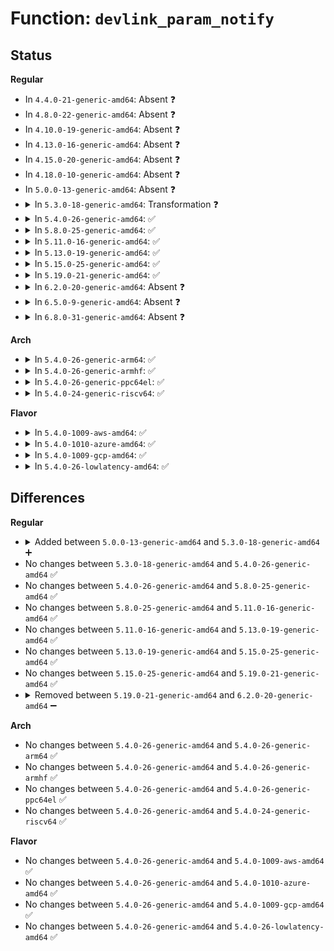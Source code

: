 # Function: <code>devlink_param_notify</code>

## Status
<b>Regular</b>
<ul>
<li>
In <code>4.4.0-21-generic-amd64</code>: Absent ❓
</li>
<li>
In <code>4.8.0-22-generic-amd64</code>: Absent ❓
</li>
<li>
In <code>4.10.0-19-generic-amd64</code>: Absent ❓
</li>
<li>
In <code>4.13.0-16-generic-amd64</code>: Absent ❓
</li>
<li>
In <code>4.15.0-20-generic-amd64</code>: Absent ❓
</li>
<li>
In <code>4.18.0-10-generic-amd64</code>: Absent ❓
</li>
<li>
In <code>5.0.0-13-generic-amd64</code>: Absent ❓
</li>
<li>
<details>
<summary>In <code>5.3.0-18-generic-amd64</code>: Transformation ❓</summary>

```c
void devlink_param_notify(struct devlink * devlink, unsigned int port_index, struct devlink_param_item * param_item, enum devlink_command cmd)
```

```json
{
  "name": "devlink_param_notify",
  "collision_type": "Unique Static",
  "inline_type": "No",
  "funcs": [
    {
      "addr": 0,
      "name": "devlink_param_notify",
      "external": false,
      "loc": "net/core/devlink.c:3093",
      "file": "net/core/devlink.c",
      "inline": "seen, unknown",
      "caller_inline": [],
      "caller_func": [
        "net/core/devlink.c:devlink_port_param_value_changed",
        "net/core/devlink.c:devlink_param_value_changed",
        "net/core/devlink.c:__devlink_param_driverinit_value_set",
        "net/core/devlink.c:devlink_params_unpublish",
        "net/core/devlink.c:devlink_params_publish",
        "net/core/devlink.c:__devlink_params_register",
        "net/core/devlink.c:__devlink_nl_cmd_param_set_doit"
      ]
    }
  ],
  "symbols": [
    {
      "addr": 18446744071588611248,
      "name": "devlink_param_notify",
      "section": ".text",
      "bind": "STB_LOCAL",
      "size": 205
    },
    {
      "addr": 18446744071588619648,
      "name": "devlink_param_notify.cold",
      "section": ".text",
      "bind": "STB_LOCAL",
      "size": 19
    }
  ]
}
```
</details>
</li>
<li>
<details>
<summary>In <code>5.4.0-26-generic-amd64</code>: ✅</summary>

```c
void devlink_param_notify(struct devlink * devlink, unsigned int port_index, struct devlink_param_item * param_item, enum devlink_command cmd)
```

```json
{
  "name": "devlink_param_notify",
  "collision_type": "Unique Static",
  "inline_type": "No",
  "funcs": [
    {
      "addr": 18446744071588834112,
      "name": "devlink_param_notify",
      "external": false,
      "loc": "net/core/devlink.c:3125",
      "file": "net/core/devlink.c",
      "inline": "seen, unknown",
      "caller_inline": [],
      "caller_func": [
        "net/core/devlink.c:devlink_port_param_value_changed",
        "net/core/devlink.c:devlink_param_value_changed",
        "net/core/devlink.c:devlink_param_value_changed",
        "net/core/devlink.c:__devlink_param_driverinit_value_set",
        "net/core/devlink.c:devlink_params_unpublish",
        "net/core/devlink.c:devlink_params_publish",
        "net/core/devlink.c:__devlink_params_register",
        "net/core/devlink.c:__devlink_nl_cmd_param_set_doit"
      ]
    }
  ],
  "symbols": [
    {
      "addr": 18446744071588834112,
      "name": "devlink_param_notify",
      "section": ".text",
      "bind": "STB_LOCAL",
      "size": 212
    }
  ]
}
```
</details>
</li>
<li>
<details>
<summary>In <code>5.8.0-25-generic-amd64</code>: ✅</summary>

```c
void devlink_param_notify(struct devlink * devlink, unsigned int port_index, struct devlink_param_item * param_item, enum devlink_command cmd)
```

```json
{
  "name": "devlink_param_notify",
  "collision_type": "Unique Static",
  "inline_type": "No",
  "funcs": [
    {
      "addr": 18446744071589712384,
      "name": "devlink_param_notify",
      "external": false,
      "loc": "net/core/devlink.c:3258",
      "file": "net/core/devlink.c",
      "inline": "seen, unknown",
      "caller_inline": [],
      "caller_func": [
        "net/core/devlink.c:devlink_port_param_value_changed",
        "net/core/devlink.c:devlink_param_value_changed",
        "net/core/devlink.c:devlink_param_value_changed",
        "net/core/devlink.c:__devlink_param_driverinit_value_set",
        "net/core/devlink.c:devlink_params_unpublish",
        "net/core/devlink.c:devlink_params_publish",
        "net/core/devlink.c:__devlink_params_register",
        "net/core/devlink.c:__devlink_nl_cmd_param_set_doit"
      ]
    }
  ],
  "symbols": [
    {
      "addr": 18446744071589712384,
      "name": "devlink_param_notify",
      "section": ".text",
      "bind": "STB_LOCAL",
      "size": 212
    }
  ]
}
```
</details>
</li>
<li>
<details>
<summary>In <code>5.11.0-16-generic-amd64</code>: ✅</summary>

```c
void devlink_param_notify(struct devlink * devlink, unsigned int port_index, struct devlink_param_item * param_item, enum devlink_command cmd)
```

```json
{
  "name": "devlink_param_notify",
  "collision_type": "Unique Static",
  "inline_type": "No",
  "funcs": [
    {
      "addr": 18446744071589742064,
      "name": "devlink_param_notify",
      "external": false,
      "loc": "net/core/devlink.c:3803",
      "file": "net/core/devlink.c",
      "inline": "seen, unknown",
      "caller_inline": [],
      "caller_func": [
        "net/core/devlink.c:devlink_port_param_value_changed",
        "net/core/devlink.c:devlink_param_value_changed",
        "net/core/devlink.c:devlink_param_value_changed",
        "net/core/devlink.c:__devlink_param_driverinit_value_set",
        "net/core/devlink.c:devlink_params_unpublish",
        "net/core/devlink.c:devlink_params_publish",
        "net/core/devlink.c:__devlink_params_register",
        "net/core/devlink.c:__devlink_nl_cmd_param_set_doit",
        "net/core/devlink.c:devlink_reload",
        "net/core/devlink.c:devlink_reload"
      ]
    }
  ],
  "symbols": [
    {
      "addr": 18446744071589742064,
      "name": "devlink_param_notify",
      "section": ".text",
      "bind": "STB_LOCAL",
      "size": 211
    }
  ]
}
```
</details>
</li>
<li>
<details>
<summary>In <code>5.13.0-19-generic-amd64</code>: ✅</summary>

```c
void devlink_param_notify(struct devlink * devlink, unsigned int port_index, struct devlink_param_item * param_item, enum devlink_command cmd)
```

```json
{
  "name": "devlink_param_notify",
  "collision_type": "Unique Static",
  "inline_type": "No",
  "funcs": [
    {
      "addr": 18446744071589627408,
      "name": "devlink_param_notify",
      "external": false,
      "loc": "net/core/devlink.c:4006",
      "file": "net/core/devlink.c",
      "inline": "seen, unknown",
      "caller_inline": [],
      "caller_func": [
        "net/core/devlink.c:devlink_port_param_value_changed",
        "net/core/devlink.c:devlink_param_value_changed",
        "net/core/devlink.c:devlink_param_value_changed",
        "net/core/devlink.c:__devlink_param_driverinit_value_set",
        "net/core/devlink.c:devlink_params_unpublish",
        "net/core/devlink.c:devlink_params_publish",
        "net/core/devlink.c:__devlink_params_register",
        "net/core/devlink.c:__devlink_nl_cmd_param_set_doit",
        "net/core/devlink.c:devlink_reload",
        "net/core/devlink.c:devlink_reload"
      ]
    }
  ],
  "symbols": [
    {
      "addr": 18446744071589627408,
      "name": "devlink_param_notify",
      "section": ".text",
      "bind": "STB_LOCAL",
      "size": 211
    }
  ]
}
```
</details>
</li>
<li>
<details>
<summary>In <code>5.15.0-25-generic-amd64</code>: ✅</summary>

```c
void devlink_param_notify(struct devlink * devlink, unsigned int port_index, struct devlink_param_item * param_item, enum devlink_command cmd)
```

```json
{
  "name": "devlink_param_notify",
  "collision_type": "Unique Static",
  "inline_type": "No",
  "funcs": [
    {
      "addr": 18446744071590377360,
      "name": "devlink_param_notify",
      "external": false,
      "loc": "net/core/devlink.c:4591",
      "file": "net/core/devlink.c",
      "inline": "seen, unknown",
      "caller_inline": [],
      "caller_func": [
        "net/core/devlink.c:devlink_port_param_value_changed",
        "net/core/devlink.c:devlink_param_value_changed",
        "net/core/devlink.c:devlink_param_value_changed",
        "net/core/devlink.c:__devlink_param_driverinit_value_set",
        "net/core/devlink.c:devlink_param_unpublish",
        "net/core/devlink.c:devlink_param_publish",
        "net/core/devlink.c:devlink_params_unpublish",
        "net/core/devlink.c:devlink_params_publish",
        "net/core/devlink.c:devlink_param_register_one",
        "net/core/devlink.c:__devlink_nl_cmd_param_set_doit",
        "net/core/devlink.c:devlink_reload",
        "net/core/devlink.c:devlink_reload"
      ]
    }
  ],
  "symbols": [
    {
      "addr": 18446744071590377360,
      "name": "devlink_param_notify",
      "section": ".text",
      "bind": "STB_LOCAL",
      "size": 211
    }
  ]
}
```
</details>
</li>
<li>
<details>
<summary>In <code>5.19.0-21-generic-amd64</code>: ✅</summary>

```c
void devlink_param_notify(struct devlink * devlink, unsigned int port_index, struct devlink_param_item * param_item, enum devlink_command cmd)
```

```json
{
  "name": "devlink_param_notify",
  "collision_type": "Unique Static",
  "inline_type": "No",
  "funcs": [
    {
      "addr": 18446744071591963952,
      "name": "devlink_param_notify",
      "external": false,
      "loc": "net/core/devlink.c:5119",
      "file": "net/core/devlink.c",
      "inline": "seen, unknown",
      "caller_inline": [],
      "caller_func": [
        "net/core/devlink.c:devlink_param_value_changed",
        "net/core/devlink.c:devlink_param_value_changed",
        "net/core/devlink.c:devlink_unregister",
        "net/core/devlink.c:devlink_register",
        "net/core/devlink.c:__devlink_nl_cmd_param_set_doit",
        "net/core/devlink.c:devlink_reload",
        "net/core/devlink.c:devlink_reload"
      ]
    }
  ],
  "symbols": [
    {
      "addr": 18446744071591963952,
      "name": "devlink_param_notify",
      "section": ".text",
      "bind": "STB_LOCAL",
      "size": 283
    }
  ]
}
```
</details>
</li>
<li>
<details>
<summary>In <code>6.2.0-20-generic-amd64</code>: Absent ❓</summary>

```json
{
  "name": "devlink_param_notify",
  "collision_type": "Unique Static",
  "inline_type": "Selective",
  "funcs": [
    {
      "addr": 18446744071593767536,
      "name": "devlink_param_notify",
      "external": false,
      "loc": "net/core/devlink.c:5643",
      "file": "net/core/devlink.c",
      "inline": "not declared, inlined",
      "caller_inline": [],
      "caller_func": [
        "net/core/devlink.c:devlink_param_value_changed",
        "net/core/devlink.c:devlink_param_value_changed",
        "net/core/devlink.c:devlink_notify_unregister",
        "net/core/devlink.c:devlink_notify_register",
        "net/core/devlink.c:devlink_reload",
        "net/core/devlink.c:devlink_reload"
      ]
    }
  ],
  "symbols": [
    {
      "addr": 18446744071593767536,
      "name": "devlink_param_notify.constprop.0",
      "section": ".text",
      "bind": "STB_LOCAL",
      "size": 251
    }
  ]
}
```
</details>
</li>
<li>
<details>
<summary>In <code>6.5.0-9-generic-amd64</code>: Absent ❓</summary>

```json
{
  "name": "devlink_param_notify",
  "collision_type": "Unique Static",
  "inline_type": "Selective",
  "funcs": [
    {
      "addr": 18446744071595864384,
      "name": "devlink_param_notify",
      "external": false,
      "loc": "net/devlink/leftover.c:4125",
      "file": "net/devlink/leftover.c",
      "inline": "not declared, inlined",
      "caller_inline": [],
      "caller_func": [
        "net/devlink/leftover.c:devl_param_value_changed",
        "net/devlink/leftover.c:devl_param_driverinit_value_set",
        "net/devlink/leftover.c:devl_params_register",
        "net/devlink/leftover.c:devlink_param_unregister",
        "net/devlink/leftover.c:devlink_notify_unregister",
        "net/devlink/leftover.c:devlink_notify_register"
      ]
    }
  ],
  "symbols": [
    {
      "addr": 18446744071595864384,
      "name": "devlink_param_notify.constprop.0",
      "section": ".text",
      "bind": "STB_LOCAL",
      "size": 282
    }
  ]
}
```
</details>
</li>
<li>
<details>
<summary>In <code>6.8.0-31-generic-amd64</code>: Absent ❓</summary>

```json
{
  "name": "devlink_param_notify",
  "collision_type": "Unique Static",
  "inline_type": "Selective",
  "funcs": [
    {
      "addr": 18446744071596729104,
      "name": "devlink_param_notify",
      "external": false,
      "loc": "net/devlink/param.c:330",
      "file": "net/devlink/param.c",
      "inline": "not declared, inlined",
      "caller_inline": [],
      "caller_func": [
        "net/devlink/param.c:devl_param_value_changed",
        "net/devlink/param.c:devl_param_driverinit_value_set",
        "net/devlink/param.c:devl_params_register",
        "net/devlink/param.c:devlink_param_unregister",
        "net/devlink/param.c:devlink_params_notify"
      ]
    }
  ],
  "symbols": [
    {
      "addr": 18446744071596729104,
      "name": "devlink_param_notify.constprop.0",
      "section": ".text",
      "bind": "STB_LOCAL",
      "size": 438
    }
  ]
}
```
</details>
</li>
</ul>
<b>Arch</b>
<ul>
<li>
<details>
<summary>In <code>5.4.0-26-generic-arm64</code>: ✅</summary>

```c
void devlink_param_notify(struct devlink * devlink, unsigned int port_index, struct devlink_param_item * param_item, enum devlink_command cmd)
```

```json
{
  "name": "devlink_param_notify",
  "collision_type": "Unique Static",
  "inline_type": "No",
  "funcs": [
    {
      "addr": 18446603336502407096,
      "name": "devlink_param_notify",
      "external": false,
      "loc": "net/core/devlink.c:3125",
      "file": "net/core/devlink.c",
      "inline": "seen, unknown",
      "caller_inline": [],
      "caller_func": [
        "net/core/devlink.c:devlink_port_param_value_changed",
        "net/core/devlink.c:devlink_port_param_value_changed",
        "net/core/devlink.c:devlink_param_value_changed",
        "net/core/devlink.c:devlink_param_value_changed",
        "net/core/devlink.c:__devlink_param_driverinit_value_set",
        "net/core/devlink.c:devlink_params_unpublish",
        "net/core/devlink.c:devlink_params_publish",
        "net/core/devlink.c:__devlink_params_register",
        "net/core/devlink.c:__devlink_nl_cmd_param_set_doit"
      ]
    }
  ],
  "symbols": [
    {
      "addr": 18446603336502407096,
      "name": "devlink_param_notify",
      "section": ".text",
      "bind": "STB_LOCAL",
      "size": 240
    }
  ]
}
```
</details>
</li>
<li>
<details>
<summary>In <code>5.4.0-26-generic-armhf</code>: ✅</summary>

```c
void devlink_param_notify(struct devlink * devlink, unsigned int port_index, struct devlink_param_item * param_item, enum devlink_command cmd)
```

```json
{
  "name": "devlink_param_notify",
  "collision_type": "Unique Static",
  "inline_type": "No",
  "funcs": [
    {
      "addr": 3235143604,
      "name": "devlink_param_notify",
      "external": false,
      "loc": "net/core/devlink.c:3125",
      "file": "net/core/devlink.c",
      "inline": "seen, unknown",
      "caller_inline": [],
      "caller_func": [
        "net/core/devlink.c:devlink_port_param_value_changed",
        "net/core/devlink.c:devlink_param_value_changed",
        "net/core/devlink.c:__devlink_param_driverinit_value_set",
        "net/core/devlink.c:devlink_params_unpublish",
        "net/core/devlink.c:devlink_params_publish",
        "net/core/devlink.c:__devlink_params_register",
        "net/core/devlink.c:devlink_param_unregister_one",
        "net/core/devlink.c:__devlink_nl_cmd_param_set_doit"
      ]
    }
  ],
  "symbols": [
    {
      "addr": 3235143604,
      "name": "devlink_param_notify",
      "section": ".text",
      "bind": "STB_LOCAL",
      "size": 288
    }
  ]
}
```
</details>
</li>
<li>
<details>
<summary>In <code>5.4.0-26-generic-ppc64el</code>: ✅</summary>

```c
void devlink_param_notify(struct devlink * devlink, unsigned int port_index, struct devlink_param_item * param_item, enum devlink_command cmd)
```

```json
{
  "name": "devlink_param_notify",
  "collision_type": "Unique Static",
  "inline_type": "No",
  "funcs": [
    {
      "addr": 13835058055295954560,
      "name": "devlink_param_notify",
      "external": false,
      "loc": "net/core/devlink.c:3125",
      "file": "net/core/devlink.c",
      "inline": "seen, unknown",
      "caller_inline": [],
      "caller_func": [
        "net/core/devlink.c:devlink_port_param_value_changed",
        "net/core/devlink.c:devlink_port_param_value_changed",
        "net/core/devlink.c:devlink_param_value_changed",
        "net/core/devlink.c:devlink_param_value_changed",
        "net/core/devlink.c:__devlink_param_driverinit_value_set",
        "net/core/devlink.c:devlink_params_unpublish",
        "net/core/devlink.c:devlink_params_publish",
        "net/core/devlink.c:__devlink_params_register",
        "net/core/devlink.c:__devlink_nl_cmd_param_set_doit"
      ]
    }
  ],
  "symbols": [
    {
      "addr": 13835058055295954560,
      "name": "devlink_param_notify",
      "section": ".text",
      "bind": "STB_LOCAL",
      "size": 312
    }
  ]
}
```
</details>
</li>
<li>
<details>
<summary>In <code>5.4.0-24-generic-riscv64</code>: ✅</summary>

```c
void devlink_param_notify(struct devlink * devlink, unsigned int port_index, struct devlink_param_item * param_item, enum devlink_command cmd)
```

```json
{
  "name": "devlink_param_notify",
  "collision_type": "Unique Static",
  "inline_type": "No",
  "funcs": [
    {
      "addr": 18446743936278615560,
      "name": "devlink_param_notify",
      "external": false,
      "loc": "net/core/devlink.c:3125",
      "file": "net/core/devlink.c",
      "inline": "seen, unknown",
      "caller_inline": [],
      "caller_func": [
        "net/core/devlink.c:devlink_port_param_value_changed",
        "net/core/devlink.c:devlink_param_value_changed",
        "net/core/devlink.c:__devlink_param_driverinit_value_set",
        "net/core/devlink.c:devlink_params_unpublish",
        "net/core/devlink.c:devlink_params_publish",
        "net/core/devlink.c:__devlink_params_register",
        "net/core/devlink.c:__devlink_nl_cmd_param_set_doit"
      ]
    }
  ],
  "symbols": [
    {
      "addr": 18446743936278615560,
      "name": "devlink_param_notify",
      "section": ".text",
      "bind": "STB_LOCAL",
      "size": 186
    }
  ]
}
```
</details>
</li>
</ul>
<b>Flavor</b>
<ul>
<li>
<details>
<summary>In <code>5.4.0-1009-aws-amd64</code>: ✅</summary>

```c
void devlink_param_notify(struct devlink * devlink, unsigned int port_index, struct devlink_param_item * param_item, enum devlink_command cmd)
```

```json
{
  "name": "devlink_param_notify",
  "collision_type": "Unique Static",
  "inline_type": "No",
  "funcs": [
    {
      "addr": 18446744071588440496,
      "name": "devlink_param_notify",
      "external": false,
      "loc": "net/core/devlink.c:3125",
      "file": "net/core/devlink.c",
      "inline": "seen, unknown",
      "caller_inline": [],
      "caller_func": [
        "net/core/devlink.c:devlink_port_param_value_changed",
        "net/core/devlink.c:devlink_param_value_changed",
        "net/core/devlink.c:devlink_param_value_changed",
        "net/core/devlink.c:__devlink_param_driverinit_value_set",
        "net/core/devlink.c:devlink_params_unpublish",
        "net/core/devlink.c:devlink_params_publish",
        "net/core/devlink.c:__devlink_params_register",
        "net/core/devlink.c:__devlink_nl_cmd_param_set_doit"
      ]
    }
  ],
  "symbols": [
    {
      "addr": 18446744071588440496,
      "name": "devlink_param_notify",
      "section": ".text",
      "bind": "STB_LOCAL",
      "size": 212
    }
  ]
}
```
</details>
</li>
<li>
<details>
<summary>In <code>5.4.0-1010-azure-amd64</code>: ✅</summary>

```c
void devlink_param_notify(struct devlink * devlink, unsigned int port_index, struct devlink_param_item * param_item, enum devlink_command cmd)
```

```json
{
  "name": "devlink_param_notify",
  "collision_type": "Unique Static",
  "inline_type": "No",
  "funcs": [
    {
      "addr": 18446744071588153184,
      "name": "devlink_param_notify",
      "external": false,
      "loc": "net/core/devlink.c:3125",
      "file": "net/core/devlink.c",
      "inline": "seen, unknown",
      "caller_inline": [],
      "caller_func": [
        "net/core/devlink.c:devlink_port_param_value_changed",
        "net/core/devlink.c:devlink_param_value_changed",
        "net/core/devlink.c:devlink_param_value_changed",
        "net/core/devlink.c:__devlink_param_driverinit_value_set",
        "net/core/devlink.c:devlink_params_unpublish",
        "net/core/devlink.c:devlink_params_publish",
        "net/core/devlink.c:__devlink_params_register",
        "net/core/devlink.c:__devlink_nl_cmd_param_set_doit"
      ]
    }
  ],
  "symbols": [
    {
      "addr": 18446744071588153184,
      "name": "devlink_param_notify",
      "section": ".text",
      "bind": "STB_LOCAL",
      "size": 212
    }
  ]
}
```
</details>
</li>
<li>
<details>
<summary>In <code>5.4.0-1009-gcp-amd64</code>: ✅</summary>

```c
void devlink_param_notify(struct devlink * devlink, unsigned int port_index, struct devlink_param_item * param_item, enum devlink_command cmd)
```

```json
{
  "name": "devlink_param_notify",
  "collision_type": "Unique Static",
  "inline_type": "No",
  "funcs": [
    {
      "addr": 18446744071588772672,
      "name": "devlink_param_notify",
      "external": false,
      "loc": "net/core/devlink.c:3125",
      "file": "net/core/devlink.c",
      "inline": "seen, unknown",
      "caller_inline": [],
      "caller_func": [
        "net/core/devlink.c:devlink_port_param_value_changed",
        "net/core/devlink.c:devlink_param_value_changed",
        "net/core/devlink.c:devlink_param_value_changed",
        "net/core/devlink.c:__devlink_param_driverinit_value_set",
        "net/core/devlink.c:devlink_params_unpublish",
        "net/core/devlink.c:devlink_params_publish",
        "net/core/devlink.c:__devlink_params_register",
        "net/core/devlink.c:__devlink_nl_cmd_param_set_doit"
      ]
    }
  ],
  "symbols": [
    {
      "addr": 18446744071588772672,
      "name": "devlink_param_notify",
      "section": ".text",
      "bind": "STB_LOCAL",
      "size": 212
    }
  ]
}
```
</details>
</li>
<li>
<details>
<summary>In <code>5.4.0-26-lowlatency-amd64</code>: ✅</summary>

```c
void devlink_param_notify(struct devlink * devlink, unsigned int port_index, struct devlink_param_item * param_item, enum devlink_command cmd)
```

```json
{
  "name": "devlink_param_notify",
  "collision_type": "Unique Static",
  "inline_type": "No",
  "funcs": [
    {
      "addr": 18446744071588913200,
      "name": "devlink_param_notify",
      "external": false,
      "loc": "net/core/devlink.c:3125",
      "file": "net/core/devlink.c",
      "inline": "seen, unknown",
      "caller_inline": [],
      "caller_func": [
        "net/core/devlink.c:devlink_port_param_value_changed",
        "net/core/devlink.c:devlink_param_value_changed",
        "net/core/devlink.c:devlink_param_value_changed",
        "net/core/devlink.c:__devlink_param_driverinit_value_set",
        "net/core/devlink.c:devlink_params_unpublish",
        "net/core/devlink.c:devlink_params_publish",
        "net/core/devlink.c:__devlink_params_register",
        "net/core/devlink.c:__devlink_nl_cmd_param_set_doit"
      ]
    }
  ],
  "symbols": [
    {
      "addr": 18446744071588913200,
      "name": "devlink_param_notify",
      "section": ".text",
      "bind": "STB_LOCAL",
      "size": 212
    }
  ]
}
```
</details>
</li>
</ul>

## Differences
<b>Regular</b>
<ul>
<li>
<details>
<summary>Added between <code>5.0.0-13-generic-amd64</code> and <code>5.3.0-18-generic-amd64</code> ➕</summary>

```c
void devlink_param_notify(struct devlink * devlink, unsigned int port_index, struct devlink_param_item * param_item, enum devlink_command cmd)
```
</details>
</li>
<li>
No changes between <code>5.3.0-18-generic-amd64</code> and <code>5.4.0-26-generic-amd64</code> ✅
</li>
<li>
No changes between <code>5.4.0-26-generic-amd64</code> and <code>5.8.0-25-generic-amd64</code> ✅
</li>
<li>
No changes between <code>5.8.0-25-generic-amd64</code> and <code>5.11.0-16-generic-amd64</code> ✅
</li>
<li>
No changes between <code>5.11.0-16-generic-amd64</code> and <code>5.13.0-19-generic-amd64</code> ✅
</li>
<li>
No changes between <code>5.13.0-19-generic-amd64</code> and <code>5.15.0-25-generic-amd64</code> ✅
</li>
<li>
No changes between <code>5.15.0-25-generic-amd64</code> and <code>5.19.0-21-generic-amd64</code> ✅
</li>
<li>
<details>
<summary>Removed between <code>5.19.0-21-generic-amd64</code> and <code>6.2.0-20-generic-amd64</code> ➖</summary>

```c
void devlink_param_notify(struct devlink * devlink, unsigned int port_index, struct devlink_param_item * param_item, enum devlink_command cmd)
```
</details>
</li>
</ul>
<b>Arch</b>
<ul>
<li>
No changes between <code>5.4.0-26-generic-amd64</code> and <code>5.4.0-26-generic-arm64</code> ✅
</li>
<li>
No changes between <code>5.4.0-26-generic-amd64</code> and <code>5.4.0-26-generic-armhf</code> ✅
</li>
<li>
No changes between <code>5.4.0-26-generic-amd64</code> and <code>5.4.0-26-generic-ppc64el</code> ✅
</li>
<li>
No changes between <code>5.4.0-26-generic-amd64</code> and <code>5.4.0-24-generic-riscv64</code> ✅
</li>
</ul>
<b>Flavor</b>
<ul>
<li>
No changes between <code>5.4.0-26-generic-amd64</code> and <code>5.4.0-1009-aws-amd64</code> ✅
</li>
<li>
No changes between <code>5.4.0-26-generic-amd64</code> and <code>5.4.0-1010-azure-amd64</code> ✅
</li>
<li>
No changes between <code>5.4.0-26-generic-amd64</code> and <code>5.4.0-1009-gcp-amd64</code> ✅
</li>
<li>
No changes between <code>5.4.0-26-generic-amd64</code> and <code>5.4.0-26-lowlatency-amd64</code> ✅
</li>
</ul>
